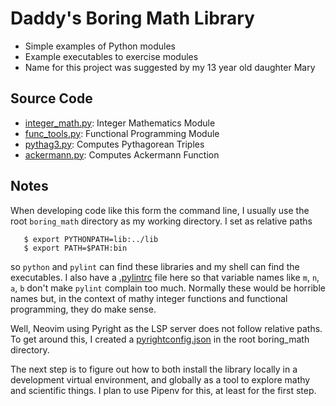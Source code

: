 # Daddy's Boring Math Library

* Simple examples of Python modules
* Example executables to exercise modules
* Name for this project was suggested by my 13 year old daughter Mary

## Source Code

* [integer\_math.py](lib/integer_math.py): Integer Mathematics Module
* [func\_tools.py](lib/func_tools.py): Functional Programming Module
* [pythag3.py](bin/pythag3.py): Computes Pythagorean Triples
* [ackermann.py](bin/ackermann.py): Computes Ackermann Function

## Notes

When developing code like this form the command line, I usually use
the root `boring_math` directory as my working directory.  I set as
relative paths

```
   $ export PYTHONPATH=lib:../lib
   $ export PATH=$PATH:bin
```

so `python` and `pylint` can find these libraries and my shell can
find the executables.  I also have a [.pylintrc](.pylintrc) file
here so that variable names like `m`, `n`, `a`, `b` don't make `pylint`
complain too much.  Normally these would be horrible names but,
in the context of mathy integer functions and functional programming,
they do make sense.

Well, Neovim using Pyright as the LSP server does not follow
relative paths.  To get around this, I created a 
[pyrightconfig.json](pyrightconfig.json) in the root boring_math
directory.

The next step is to figure out how to both install the library locally
in a development virtual environment, and globally as a tool to
explore mathy and scientific things.  I plan to use Pipenv for this,
at least for the first step.
